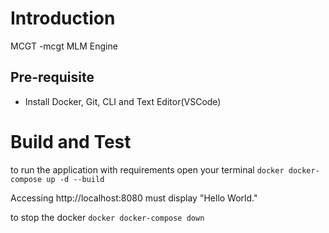 # Introduction 
MCGT -mcgt MLM Engine
## Pre-requisite 
- Install Docker, Git, CLI and Text Editor(VSCode)

# Build and Test
to run the application with requirements open your terminal
``docker
docker-compose up -d --build
``

Accessing http://localhost:8080 must display "Hello World."

to stop the docker
``docker
docker-compose down
``
